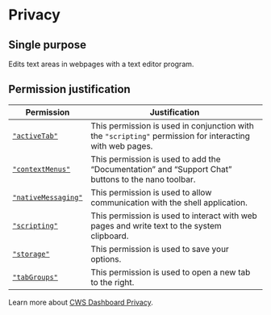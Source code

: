 # Privacy

## Single purpose

Edits text areas in webpages with a text editor program.

## Permission justification

Permission | Justification
--- | ---
[`"activeTab"`] | This permission is used in conjunction with the `"scripting"` permission for interacting with web pages.
[`"contextMenus"`] | This permission is used to add the “Documentation” and “Support Chat” buttons to the nano toolbar.
[`"nativeMessaging"`] | This permission is used to allow communication with the shell application.
[`"scripting"`] | This permission is used to interact with web pages and write text to the system clipboard.
[`"storage"`] | This permission is used to save your options.
[`"tabGroups"`] | This permission is used to open a new tab to the right.

[`"activeTab"`]: https://developer.chrome.com/docs/extensions/reference/permissions-list#activeTab
[`"contextMenus"`]: https://developer.chrome.com/docs/extensions/reference/permissions-list#contextMenus
[`"nativeMessaging"`]: https://developer.chrome.com/docs/extensions/reference/permissions-list#nativeMessaging
[`"scripting"`]: https://developer.chrome.com/docs/extensions/reference/permissions-list#scripting
[`"storage"`]: https://developer.chrome.com/docs/extensions/reference/permissions-list#storage
[`"tabGroups"`]: https://developer.chrome.com/docs/extensions/reference/permissions-list#tabGroups

Learn more about [CWS Dashboard Privacy].

[CWS Dashboard Privacy]: https://developer.chrome.com/docs/webstore/cws-dashboard-privacy
